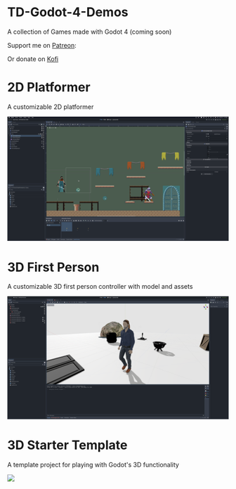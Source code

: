 # TD-Godot-4-Demos

A collection of Games made with Godot 4 (coming soon)

Support me on [Patreon](https://www.patreon.com/TutorialDoctor):

Or donate on [Kofi](https://ko-fi.com/thetutorialdoctor)

# 2D Platformer

A customizable 2D platformer

![](/screenshots/2dplatformer.png)

# 3D First Person

A customizable 3D first person controller with model and assets

![](/screenshots/3dfirstperson.png)

# 3D Starter  Template

A template project for playing with Godot's 3D functionality

![](/screenshots/starter.png)